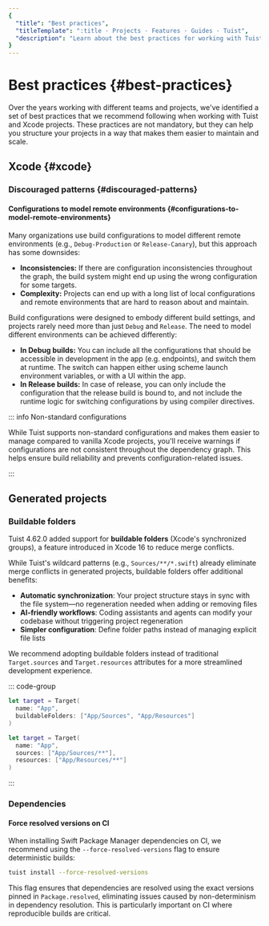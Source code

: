 ```yaml
---
{
  "title": "Best practices",
  "titleTemplate": ":title · Projects · Features · Guides · Tuist",
  "description": "Learn about the best practices for working with Tuist and Xcode projects."
}
---
```

# Best practices {#best-practices}

Over the years working with different teams and projects, we've identified a set of best practices that we recommend following when working with Tuist and Xcode projects. These practices are not mandatory, but they can help you structure your projects in a way that makes them easier to maintain and scale.

## Xcode {#xcode}

### Discouraged patterns {#discouraged-patterns}

#### Configurations to model remote environments {#configurations-to-model-remote-environments}

Many organizations use build configurations to model different remote environments (e.g., `Debug-Production` or `Release-Canary`), but this approach has some downsides:

- **Inconsistencies:** If there are configuration inconsistencies throughout the graph, the build system might end up using the wrong configuration for some targets.
- **Complexity:** Projects can end up with a long list of local configurations and remote environments that are hard to reason about and maintain.

Build configurations were designed to embody different build settings, and projects rarely need more than just `Debug` and `Release`. The need to model different environments can be achieved differently:

- **In Debug builds:** You can include all the configurations that should be accessible in development in the app (e.g. endpoints), and switch them at runtime. The switch can happen either using scheme launch environment variables, or with a UI within the app.
- **In Release builds:** In case of release, you can only include the configuration that the release build is bound to, and not include the runtime logic for switching configurations by using compiler directives.

::: info Non-standard configurations
<!-- -->
While Tuist supports non-standard configurations and makes them easier to manage compared to vanilla Xcode projects, you'll receive warnings if configurations are not consistent throughout the dependency graph. This helps ensure build reliability and prevents configuration-related issues.
<!-- -->
:::

## Generated projects

### Buildable folders

Tuist 4.62.0 added support for **buildable folders** (Xcode's synchronized groups), a feature introduced in Xcode 16 to reduce merge conflicts.

While Tuist's wildcard patterns (e.g., `Sources/**/*.swift`) already eliminate merge conflicts in generated projects, buildable folders offer additional benefits:

- **Automatic synchronization**: Your project structure stays in sync with the file system—no regeneration needed when adding or removing files
- **AI-friendly workflows**: Coding assistants and agents can modify your codebase without triggering project regeneration
- **Simpler configuration**: Define folder paths instead of managing explicit file lists

We recommend adopting buildable folders instead of traditional `Target.sources` and `Target.resources` attributes for a more streamlined development experience.

::: code-group

```swift [With buildable folders]
let target = Target(
  name: "App",
  buildableFolders: ["App/Sources", "App/Resources"]
)
```

```swift [Without buildable folders]
let target = Target(
  name: "App",
  sources: ["App/Sources/**"],
  resources: ["App/Resources/**"]
)
```
<!-- -->
:::

### Dependencies

#### Force resolved versions on CI

When installing Swift Package Manager dependencies on CI, we recommend using the `--force-resolved-versions` flag to ensure deterministic builds:

```bash
tuist install --force-resolved-versions
```

This flag ensures that dependencies are resolved using the exact versions pinned in `Package.resolved`, eliminating issues caused by non-determinism in dependency resolution. This is particularly important on CI where reproducible builds are critical.
